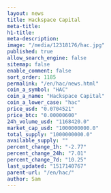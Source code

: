 ```yaml
---
layout: news
title: Hackspace Capital
meta-title: 
h1-title: 
meta-description: 
image: "/media/12318176/hac.jpg"
published: true
allow_search_engine: false
sitemap: false
enable_comment: false
sort_order: 1185
permalink: "/en/hac/news.html"
coin_a_symbol: "HAC"
coin_a_name: "Hackspace Capital"
coin_a_lower_case: "hac"
price_usd: "0.0704521"
price_btc: "0.00000600"
24h_volume_usd: "1168420.0"
market_cap_usd: "1000000000.0"
total_supply: "1000000000.0"
available_supply: ""
percent_change_1h: "-2.77"
percent_change_24h: "7.01"
percent_change_7d: "10.25"
last_updated: "1517140767"
parent-url: "/en/hac/"
author: Sam
---
```


